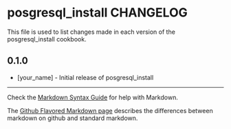 posgresql_install CHANGELOG
===========================

This file is used to list changes made in each version of the posgresql_install cookbook.

0.1.0
-----
- [your_name] - Initial release of posgresql_install

- - -
Check the [Markdown Syntax Guide](http://daringfireball.net/projects/markdown/syntax) for help with Markdown.

The [Github Flavored Markdown page](http://github.github.com/github-flavored-markdown/) describes the differences between markdown on github and standard markdown.
